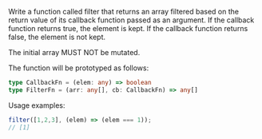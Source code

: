 Write a function called filter that returns an array filtered based on the return value of its callback function passed as an argument.
If the callback function returns true, the element is kept.
If the callback function returns false, the element is not kept.

The initial array MUST NOT be mutated.

The function will be prototyped as follows:

```typescript
type CallbackFn = (elem: any) => boolean
type FilterFn = (arr: any[], cb: CallbackFn) => any[]
```

Usage examples:

```typescript
filter([1,2,3], (elem) => (elem === 1));
// [1]
```
